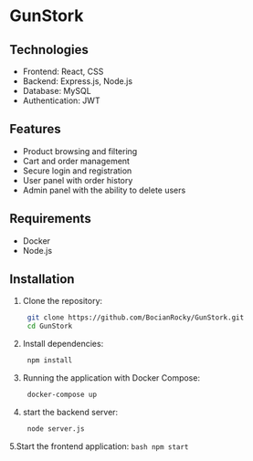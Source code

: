 # GunStork
## Technologies

- Frontend: React, CSS
- Backend: Express.js, Node.js
- Database: MySQL
- Authentication: JWT

## Features

- Product browsing and filtering
- Cart and order management
- Secure login and registration
- User panel with order history
- Admin panel with the ability to delete users

## Requirements

- Docker
- Node.js

## Installation

1. Clone the repository:
   ```bash
    git clone https://github.com/BocianRocky/GunStork.git
    cd GunStork
    ```
2. Install dependencies:
   ```bash
    npm install
    ```
3. Running the application with Docker Compose:
   ```bash
    docker-compose up
    ```
4. start the backend server:
   ```bash
    node server.js
    ```
5.Start the frontend application:
       ```bash
    npm start
    ```


       
